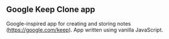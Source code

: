 ## Google Keep Clone app

Google-inspired app for creating and storing notes (https://google.com/keep).
App written using vanilla JavaScript.
